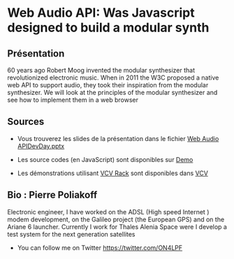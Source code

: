 # Web Audio API: Was Javascript designed to build a modular synth

## Présentation

60 years ago Robert Moog invented the modular synthesizer that revolutionized electronic music. When in 2011 the W3C proposed a native web API to support audio, they took their inspiration from the modular synthesizer. We will look at the principles of the modular synthesizer and see how to implement them in a web browser

## Sources

- Vous trouverez les slides de la présentation dans le fichier [Web Audio APIDevDay.pptx](./slides)

- Les source codes (en JavaScript) sont disponibles sur [Demo](./demo)

- Les démonstrations utilisant [VCV Rack](https://vcvrack.com/Rack) sont disponibles dans [VCV](./vcv)

## Bio : Pierre Poliakoff

Electronic engineer, I have worked on the ADSL (High speed Internet ) modem development, on the Galileo project (the European GPS) and on the Ariane 6 launcher. Currently I work for Thales Alenia Space were I develop a test system for the next generation satellites

- You can follow me on Twitter https://twitter.com/ON4LPF
